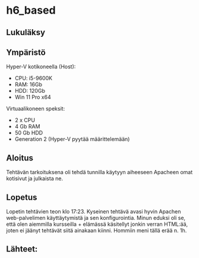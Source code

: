 # h6_based


## Lukuläksy


## Ympäristö

Hyper-V kotikoneella (Host):

- CPU: i5-9600K
- RAM: 16Gb
- HDD: 120Gb
- Win 11 Pro x64

Virtuaalikoneen speksit:

- 2 x CPU
- 4 Gb RAM
- 50 Gb HDD
- Generation 2 (Hyper-V pyytää määrittelemään)

## Aloitus 
Tehtävän tarkoituksena oli tehdä tunnilla käytyyn aiheeseen Apacheen omat kotisivut ja julkaista ne.



## Lopetus
Lopetin tehtävien teon klo 17:23. Kyseinen tehtävä avasi hyvin Apachen web-palvelimen käyttäytymistä ja sen konfigurointia. Minun eduksi oli se, että olen aiemmilla kursseilla + elämässä käsitellyt jonkin verran HTML:ää, joten ei jäänyt tehtävät siitä ainakaan kiinni. Hommiin meni tällä erää n. 1h.

## Lähteet:

